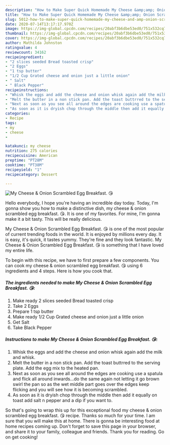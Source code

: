 ```yaml
---
description: "How to Make Super Quick Homemade My Cheese &amp;amp; Onion Scrambled Egg Breakfast. 😘"
title: "How to Make Super Quick Homemade My Cheese &amp;amp; Onion Scrambled Egg Breakfast. 😘"
slug: 5012-how-to-make-super-quick-homemade-my-cheese-and-amp-onion-scrambled-egg-breakfast
date: 2020-07-14T13:17:17.970Z
image: https://img-global.cpcdn.com/recipes/20abf3b6dbe53ed0/751x532cq70/my-cheese-onion-scrambled-egg-breakfast-😘-recipe-main-photo.jpg
thumbnail: https://img-global.cpcdn.com/recipes/20abf3b6dbe53ed0/751x532cq70/my-cheese-onion-scrambled-egg-breakfast-😘-recipe-main-photo.jpg
cover: https://img-global.cpcdn.com/recipes/20abf3b6dbe53ed0/751x532cq70/my-cheese-onion-scrambled-egg-breakfast-😘-recipe-main-photo.jpg
author: Mathilda Johnston
ratingvalue: 4
reviewcount: 34162
recipeingredient:
- "2 slices seeded Bread toasted crisp"
- "2 Eggs"
- "1 tsp butter"
- "1/2 Cup Grated cheese and onion just a little onion"
- " Salt"
- " Black Pepper"
recipeinstructions:
- "Whisk the eggs and add the cheese and onion whisk again add the milk and whisk."
- "Melt the butter in a non stick pan. Add the toast buttrred to the serving plate. Add the egg mix to the heated pan."
- "Next as soon as you see all around the edges are cooking use a spatula and flick all around inwards...do the same again not letting it go brown swirl the pan so as the wet middle part goes over the edges keep flicking and you will see how it is becoming scrambled."
- "As soon as it is dryish chop through the middle then add it equally on toast add salt n pepper and a dip if you want to."
categories:
- Recipe
tags:
- my
- cheese
- 

katakunci: my cheese  
nutrition: 275 calories
recipecuisine: American
preptime: "PT28M"
cooktime: "PT38M"
recipeyield: "1"
recipecategory: Dessert

---
```



![My Cheese &amp; Onion Scrambled Egg Breakfast. 😘](https://img-global.cpcdn.com/recipes/20abf3b6dbe53ed0/751x532cq70/my-cheese-onion-scrambled-egg-breakfast-😘-recipe-main-photo.jpg)

Hello everybody, I hope you're having an incredible day today. Today, I'm gonna show you how to make a distinctive dish, my cheese &amp; onion scrambled egg breakfast. 😘. It is one of my favorites. For mine, I'm gonna make it a bit tasty. This will be really delicious.

My Cheese &amp; Onion Scrambled Egg Breakfast. 😘 is one of the most popular of current trending foods in the world. It is enjoyed by millions every day. It is easy, it's quick, it tastes yummy. They're fine and they look fantastic. My Cheese &amp; Onion Scrambled Egg Breakfast. 😘 is something that I have loved my entire life.




To begin with this recipe, we have to first prepare a few components. You can cook my cheese &amp; onion scrambled egg breakfast. 😘 using 6 ingredients and 4 steps. Here is how you cook that.

<!--inarticleads1-->

##### The ingredients needed to make My Cheese &amp; Onion Scrambled Egg Breakfast. 😘:

1. Make ready 2 slices seeded Bread toasted crisp
1. Take 2 Eggs
1. Prepare 1 tsp butter
1. Make ready 1/2 Cup Grated cheese and onion just a little onion
1. Get  Salt
1. Take  Black Pepper




<!--inarticleads2-->

##### Instructions to make My Cheese &amp; Onion Scrambled Egg Breakfast. 😘:

1. Whisk the eggs and add the cheese and onion whisk again add the milk and whisk.
1. Melt the butter in a non stick pan. Add the toast buttrred to the serving plate. Add the egg mix to the heated pan.
1. Next as soon as you see all around the edges are cooking use a spatula and flick all around inwards...do the same again not letting it go brown swirl the pan so as the wet middle part goes over the edges keep flicking and you will see how it is becoming scrambled.
1. As soon as it is dryish chop through the middle then add it equally on toast add salt n pepper and a dip if you want to.




So that's going to wrap this up for this exceptional food my cheese &amp; onion scrambled egg breakfast. 😘 recipe. Thanks so much for your time. I am sure that you will make this at home. There is gonna be interesting food at home recipes coming up. Don't forget to save this page in your browser, and share it to your family, colleague and friends. Thank you for reading. Go on get cooking!
